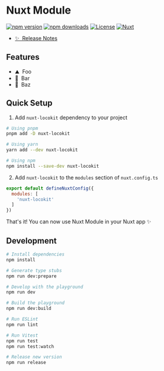 # Nuxt Module

[![npm version][npm-version-src]][npm-version-href]
[![npm downloads][npm-downloads-src]][npm-downloads-href]
[![License][license-src]][license-href]
[![Nuxt][nuxt-src]][nuxt-href]

- [✨ &nbsp;Release Notes](/CHANGELOG.md)
<!-- - [🏀 Online playground](https://stackblitz.com/github/your-org/nuxt-locokit?file=playground%2Fapp.vue) -->
<!-- - [📖 &nbsp;Documentation](https://example.com) -->

## Features

<!-- Highlight some of the features your module provide here -->
- ⛰ &nbsp;Foo
- 🚠 &nbsp;Bar
- 🌲 &nbsp;Baz

## Quick Setup

1. Add `nuxt-locokit` dependency to your project

```bash
# Using pnpm
pnpm add -D nuxt-locokit

# Using yarn
yarn add --dev nuxt-locokit

# Using npm
npm install --save-dev nuxt-locokit
```

2. Add `nuxt-locokit` to the `modules` section of `nuxt.config.ts`

```js
export default defineNuxtConfig({
  modules: [
    'nuxt-locokit'
  ]
})
```

That's it! You can now use Nuxt Module in your Nuxt app ✨

## Development

```bash
# Install dependencies
npm install

# Generate type stubs
npm run dev:prepare

# Develop with the playground
npm run dev

# Build the playground
npm run dev:build

# Run ESLint
npm run lint

# Run Vitest
npm run test
npm run test:watch

# Release new version
npm run release
```

<!-- Badges -->
[npm-version-src]: https://img.shields.io/npm/v/nuxt-locokit/latest.svg?style=flat&colorA=18181B&colorB=28CF8D
[npm-version-href]: https://npmjs.com/package/nuxt-locokit

[npm-downloads-src]: https://img.shields.io/npm/dm/nuxt-locokit.svg?style=flat&colorA=18181B&colorB=28CF8D
[npm-downloads-href]: https://npmjs.com/package/nuxt-locokit

[license-src]: https://img.shields.io/npm/l/nuxt-locokit.svg?style=flat&colorA=18181B&colorB=28CF8D
[license-href]: https://npmjs.com/package/nuxt-locokit

[nuxt-src]: https://img.shields.io/badge/Nuxt-18181B?logo=nuxt.js
[nuxt-href]: https://nuxt.com
